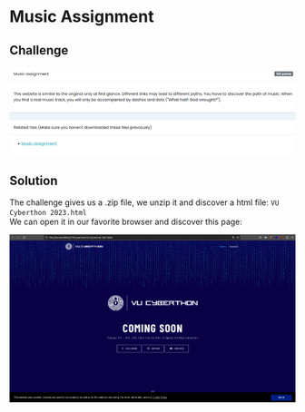 # Music Assignment

## Challenge

![alt text](https://github.com/Sm0rtBuff3rB0yZ/writeups/blob/main/vu-cyberthon-2023/images/music-asignment.png?raw=true)

## Solution

The challenge gives us a .zip file, we unzip it and discover a html file: `VU Cyberthon 2023.html` <br>
We can open it in our favorite browser and discover this page:

![alt text](https://github.com/Sm0rtBuff3rB0yZ/writeups/blob/main/vu-cyberthon-2023/images/music-asignment2.png?raw=true)
